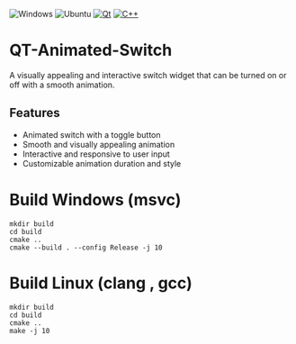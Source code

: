 
![Windows](https://github.com/barry-ran/QtScrcpy/workflows/Windows/badge.svg)
![Ubuntu](https://github.com/barry-ran/QtScrcpy/workflows/Ubuntu/badge.svg)
[![Qt](https://img.shields.io/badge/Qt-6.x-66cc00.svg)](https://www.qt.io/)
[![C++](https://img.shields.io/badge/C%2B%2B-17.0-4c979e.svg)](https://isocpp.org/)

# QT-Animated-Switch
A visually appealing and interactive switch widget that can be turned on or off with a smooth animation.
## Features
- Animated switch with a toggle button
- Smooth and visually appealing animation
- Interactive and responsive to user input
- Customizable animation duration and style

# Build Windows (msvc)
```
mkdir build
cd build
cmake ..
cmake --build . --config Release -j 10
```
# Build Linux (clang , gcc)
```
mkdir build
cd build
cmake ..
make -j 10
```
